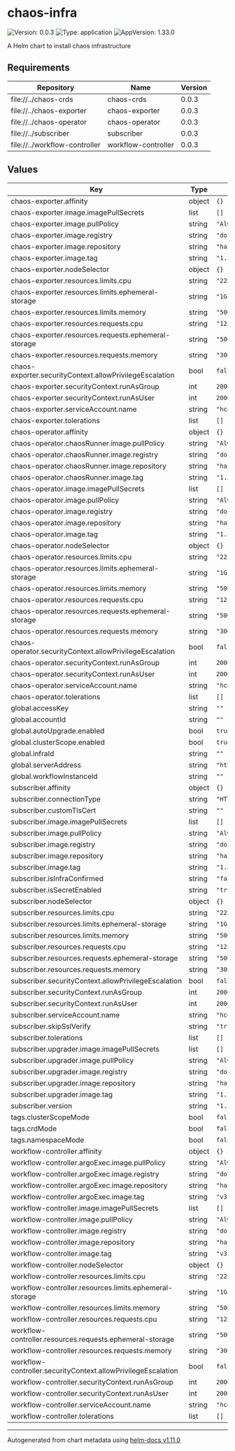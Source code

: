 # chaos-infra

![Version: 0.0.3](https://img.shields.io/badge/Version-0.0.3-informational?style=flat-square) ![Type: application](https://img.shields.io/badge/Type-application-informational?style=flat-square) ![AppVersion: 1.33.0](https://img.shields.io/badge/AppVersion-1.33.0-informational?style=flat-square)

A Helm chart to install chaos infrastructure

## Requirements

| Repository | Name | Version |
|------------|------|---------|
| file://../chaos-crds | chaos-crds | 0.0.3 |
| file://../chaos-exporter | chaos-exporter | 0.0.3 |
| file://../chaos-operator | chaos-operator | 0.0.3 |
| file://../subscriber | subscriber | 0.0.3 |
| file://../workflow-controller | workflow-controller | 0.0.3 |

## Values

| Key | Type | Default | Description |
|-----|------|---------|-------------|
| chaos-exporter.affinity | object | `{}` |  |
| chaos-exporter.image.imagePullSecrets | list | `[]` |  |
| chaos-exporter.image.pullPolicy | string | `"Always"` |  |
| chaos-exporter.image.registry | string | `"docker.io"` |  |
| chaos-exporter.image.repository | string | `"harness/chaos-exporter"` |  |
| chaos-exporter.image.tag | string | `"1.33.0"` |  |
| chaos-exporter.nodeSelector | object | `{}` |  |
| chaos-exporter.resources.limits.cpu | string | `"225m"` |  |
| chaos-exporter.resources.limits.ephemeral-storage | string | `"1Gi"` |  |
| chaos-exporter.resources.limits.memory | string | `"500Mi"` |  |
| chaos-exporter.resources.requests.cpu | string | `"125m"` |  |
| chaos-exporter.resources.requests.ephemeral-storage | string | `"500Mi"` |  |
| chaos-exporter.resources.requests.memory | string | `"300Mi"` |  |
| chaos-exporter.securityContext.allowPrivilegeEscalation | bool | `false` |  |
| chaos-exporter.securityContext.runAsGroup | int | `2000` |  |
| chaos-exporter.securityContext.runAsUser | int | `2000` |  |
| chaos-exporter.serviceAccount.name | string | `"hce"` |  |
| chaos-exporter.tolerations | list | `[]` |  |
| chaos-operator.affinity | object | `{}` |  |
| chaos-operator.chaosRunner.image.pullPolicy | string | `"Always"` |  |
| chaos-operator.chaosRunner.image.registry | string | `"docker.io"` |  |
| chaos-operator.chaosRunner.image.repository | string | `"harness/chaos-runner"` |  |
| chaos-operator.chaosRunner.image.tag | string | `"1.33.0"` |  |
| chaos-operator.image.imagePullSecrets | list | `[]` |  |
| chaos-operator.image.pullPolicy | string | `"Always"` |  |
| chaos-operator.image.registry | string | `"docker.io"` |  |
| chaos-operator.image.repository | string | `"harness/chaos-operator"` |  |
| chaos-operator.image.tag | string | `"1.33.0"` |  |
| chaos-operator.nodeSelector | object | `{}` |  |
| chaos-operator.resources.limits.cpu | string | `"225m"` |  |
| chaos-operator.resources.limits.ephemeral-storage | string | `"1Gi"` |  |
| chaos-operator.resources.limits.memory | string | `"500Mi"` |  |
| chaos-operator.resources.requests.cpu | string | `"125m"` |  |
| chaos-operator.resources.requests.ephemeral-storage | string | `"500Mi"` |  |
| chaos-operator.resources.requests.memory | string | `"300Mi"` |  |
| chaos-operator.securityContext.allowPrivilegeEscalation | bool | `false` |  |
| chaos-operator.securityContext.runAsGroup | int | `2000` |  |
| chaos-operator.securityContext.runAsUser | int | `2000` |  |
| chaos-operator.serviceAccount.name | string | `"hce"` |  |
| chaos-operator.tolerations | list | `[]` |  |
| global.accessKey | string | `""` |  |
| global.accountId | string | `""` |  |
| global.autoUpgrade.enabled | bool | `true` |  |
| global.clusterScope.enabled | bool | `true` |  |
| global.infraId | string | `""` |  |
| global.serverAddress | string | `"https://app.harness.io/gratis/chaos/kserver/api"` |  |
| global.workflowInstanceId | string | `""` |  |
| subscriber.affinity | object | `{}` |  |
| subscriber.connectionType | string | `"HTTPS"` |  |
| subscriber.customTlsCert | string | `""` |  |
| subscriber.image.imagePullSecrets | list | `[]` |  |
| subscriber.image.pullPolicy | string | `"Always"` |  |
| subscriber.image.registry | string | `"docker.io"` |  |
| subscriber.image.repository | string | `"harness/chaos-subscriber"` |  |
| subscriber.image.tag | string | `"1.33.0"` |  |
| subscriber.isInfraConfirmed | string | `"false"` |  |
| subscriber.isSecretEnabled | string | `"true"` |  |
| subscriber.nodeSelector | object | `{}` |  |
| subscriber.resources.limits.cpu | string | `"225m"` |  |
| subscriber.resources.limits.ephemeral-storage | string | `"1Gi"` |  |
| subscriber.resources.limits.memory | string | `"500Mi"` |  |
| subscriber.resources.requests.cpu | string | `"125m"` |  |
| subscriber.resources.requests.ephemeral-storage | string | `"500Mi"` |  |
| subscriber.resources.requests.memory | string | `"300Mi"` |  |
| subscriber.securityContext.allowPrivilegeEscalation | bool | `false` |  |
| subscriber.securityContext.runAsGroup | int | `2000` |  |
| subscriber.securityContext.runAsUser | int | `2000` |  |
| subscriber.serviceAccount.name | string | `"hce"` |  |
| subscriber.skipSslVerify | string | `"true"` |  |
| subscriber.tolerations | list | `[]` |  |
| subscriber.upgrader.image.imagePullSecrets | list | `[]` |  |
| subscriber.upgrader.image.pullPolicy | string | `"Always"` |  |
| subscriber.upgrader.image.registry | string | `"docker.io"` |  |
| subscriber.upgrader.image.repository | string | `"harness/k8s-chaos-infrastructure-upgrader"` |  |
| subscriber.upgrader.image.tag | string | `"1.33.0"` |  |
| subscriber.version | string | `"1.33.0"` |  |
| tags.clusterScopeMode | bool | `false` |  |
| tags.crdMode | bool | `false` |  |
| tags.namespaceMode | bool | `false` |  |
| workflow-controller.affinity | object | `{}` |  |
| workflow-controller.argoExec.image.pullPolicy | string | `"Always"` |  |
| workflow-controller.argoExec.image.registry | string | `"docker.io"` |  |
| workflow-controller.argoExec.image.repository | string | `"harness/chaos-argoexec"` |  |
| workflow-controller.argoExec.image.tag | string | `"v3.4.16"` |  |
| workflow-controller.image.imagePullSecrets | list | `[]` |  |
| workflow-controller.image.pullPolicy | string | `"Always"` |  |
| workflow-controller.image.registry | string | `"docker.io"` |  |
| workflow-controller.image.repository | string | `"harness/chaos-workflow-controller"` |  |
| workflow-controller.image.tag | string | `"v3.4.16"` |  |
| workflow-controller.nodeSelector | object | `{}` |  |
| workflow-controller.resources.limits.cpu | string | `"225m"` |  |
| workflow-controller.resources.limits.ephemeral-storage | string | `"1Gi"` |  |
| workflow-controller.resources.limits.memory | string | `"500Mi"` |  |
| workflow-controller.resources.requests.cpu | string | `"125m"` |  |
| workflow-controller.resources.requests.ephemeral-storage | string | `"500Mi"` |  |
| workflow-controller.resources.requests.memory | string | `"300Mi"` |  |
| workflow-controller.securityContext.allowPrivilegeEscalation | bool | `false` |  |
| workflow-controller.securityContext.runAsGroup | int | `2000` |  |
| workflow-controller.securityContext.runAsUser | int | `2000` |  |
| workflow-controller.serviceAccount.name | string | `"hce"` |  |
| workflow-controller.tolerations | list | `[]` |  |

----------------------------------------------
Autogenerated from chart metadata using [helm-docs v1.11.0](https://github.com/norwoodj/helm-docs/releases/v1.11.0)
